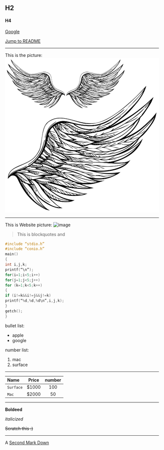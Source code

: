 ## H2
#### H4
[Google](www.google.com)

[Jump to README](https://github.com/iiilight/MarkDown/edit/master/README.md)
___
This is the picture: ![image](https://github.com/iiilight/MarkDown/blob/master/picture.jpg)
___
This is Website picture: ![image](https://m.media-amazon.com/images/M/MV5BMTEzNzY0OTg0NTdeQTJeQWpwZ15BbWU4MDU3OTg3MjUz._V1_SY1000_CR0,0,674,1000_AL_.jpg)

>This is blockquotes
and

```c
#include “stdio.h”
#include “conio.h”
main()
{
int i,j,k;
printf(“\n”);
for(i=1;i<5;i++) 
for(j=1;j<5;j++)
for (k=1;k<5;k++)
{
if (i!=k&&i!=j&&j!=k) 
printf(“%d,%d,%d\n”,i,j,k);
}
getch();
}

```

bullet list:
* apple
* google

number list:
1. mac
2. surface

***

Name|Price|number
:---|:---:|:---:
`Surface`|$1000|100
`Mac`|$2000|50
___

**Boldeed**

*italicized*

~~Scratch this :)~~
___
A [Second Mark Down](www.baidu.com)
